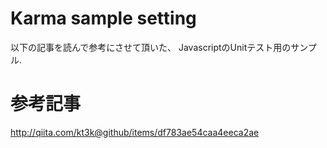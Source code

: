 # Karma sample setting
以下の記事を読んで参考にさせて頂いた、
JavascriptのUnitテスト用のサンプル.

# 参考記事
http://qiita.com/kt3k@github/items/df783ae54caa4eeca2ae
